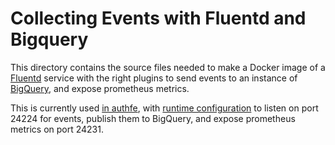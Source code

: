 # Collecting Events with Fluentd and Bigquery
This directory contains the source files needed to make a Docker image of a
[Fluentd](http://www.fluentd.org/) service with the right plugins to send events to an instance of [BigQuery](https://cloud.google.com/bigquery/), and expose prometheus metrics.

This is currently used [in authfe](https://github.com/weaveworks/service/blob/9fe4b77f78090b9b8714b751fd57bfc706f0f054/authfe/routes.go#L153), with [runtime configuration](https://github.com/weaveworks/service-conf/blob/master/k8s/dev/default/fluent-events-config.yaml) to listen on port 24224 for events, publish them to BigQuery, and expose prometheus metrics on port 24231.
